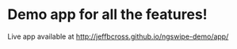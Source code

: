 Demo app for all the features!
=======

Live app available at http://jeffbcross.github.io/ngswipe-demo/app/